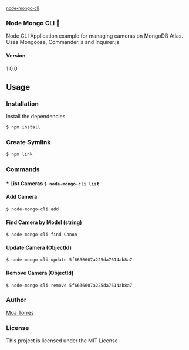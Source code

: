 <sub>[node-mongo-cli](https://github.com/moatorres/node-mongo-cli)</sub>

### Node Mongo CLI 📡 

Node CLI Application example for managing cameras on MongoDB Atlas. Uses Mongoose, Commander.js and Inquirer.js


#### Version
1.0.0

## Usage

### Installation

Install the dependencies

```sh
$ npm install
```

### Create Symlink

```sh
$ npm link
```

### Commands

#### * List Cameras `$ node-mongo-cli list`

#### Add Camera

`$ node-mongo-cli add`

#### Find Camera by Model (string)

`$ node-mongo-cli find Canon`

#### Update Camera (ObjectId)

`$ node-mongo-cli update 5f6636607a225da7614ab8a7`

#### Remove Camera (ObjectId)

`$ node-mongo-cli remove 5f6636607a225da7614ab8a7`

### Author

[Moa Torres](https://www.github.com/moatorres)

### License

This project is licensed under the MIT License
